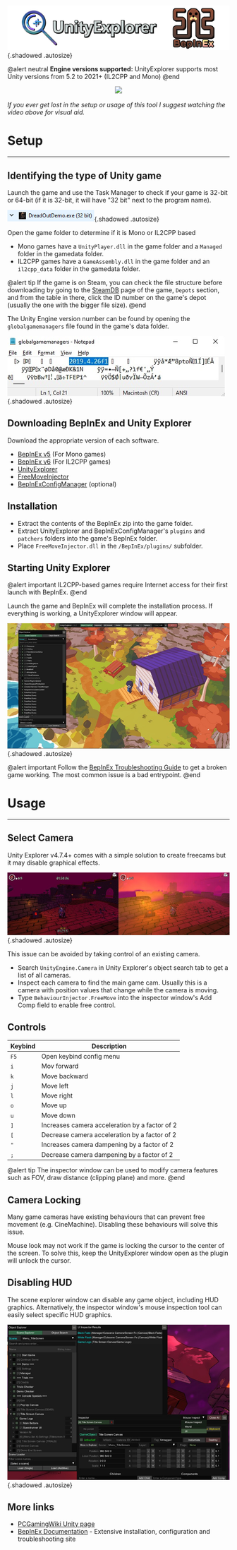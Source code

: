 ![toplogo](../Images/UUFGuide/toplogo.png){.shadowed .autosize}

@alert neutral
**Engine versions supported:** UnityExplorer supports most Unity versions from 5.2 to 2021+ (IL2CPP and Mono)
@end

<p align="center">
<a href="https://www.youtube.com/watch?v=qufWSNPyeYQ" target="_blank">
  <img src="https://i.ytimg.com/vi_webp/qufWSNPyeYQ/maxresdefault.webp">
</a>
</p>

*If you ever get lost in the setup or usage of this tool I suggest watching the video above for visual aid.*

# Setup
---

## Identifying the type of Unity game
 
Launch the game and use the Task Manager to check if your game is 32-bit or 64-bit (if it is 32-bit, it will have "32 bit" next to the program name).  

![TaskManager01](../Images/UUFGuide/TaskManager01.png){.shadowed .autosize}

Open the game folder to determine if it is Mono or IL2CPP based
- Mono games have a <code>UnityPlayer.dll</code> in the game folder and a <code>Managed</code> folder in the gamedata folder.
- IL2CPP games have a <code>GameAssembly.dll</code> in the game folder and an <code>il2cpp_data</code> folder in the gamedata folder.
 
@alert tip
If the game is on Steam, you can check the file structure before downloading by going to the [SteamDB](https://steamdb.info) page of the game, `Depots` section, and from the table in there, click the ID number on the game's depot (usually the one with the bigger file size).
@end

The Unity Engine version number can be found by opening the <code>globalgamemanagers</code> file found in the game's data folder.

![globalgamemanagers](../Images/UUFGuide/globalgamemanagers.jpg){.shadowed .autosize}

## Downloading BepInEx and Unity Explorer

Download the appropriate version of each software.

- [BepInEx v5](https://github.com/BepInEx/BepInEx/releases) (For Mono games)
- [BepInEx v6](https://builds.bepinex.dev/projects/bepinex_be) (For IL2CPP games)
- [UnityExplorer](https://github.com/sinai-dev/UnityExplorer/releases)
- [FreeMoveInjector](https://github.com/vtvrv/FreeMoveInjector/releases)
- [BepInExConfigManager](https://github.com/sinai-dev/BepInExConfigManager) (optional)

## Installation

- Extract the contents of the BepInEx zip into the game folder.
- Extract UnityExplorer and BepInExConfigManager's <code>plugins</code> and <code>patchers</code> folders into the game's BepInEx folder.
- Place <code>FreeMoveInjector.dll</code> in the <code>/BepInEx/plugins/</code> subfolder.

## Starting Unity Explorer

@alert important
IL2CPP-based games require Internet access for their first launch with BepInEx.
@end
 
Launch the game and BepInEx will complete the installation process. If everything is working, a UnityExplorer window will appear.

![firstlaunch](../Images/UUFGuide/firstlaunch.jpg){.shadowed .autosize}
 
@alert important
Follow the [BepInEx Troubleshooting Guide](https://github.com/sinai-dev/BepInExConfigManager) to get a broken game working.
The most common issue is a bad entrypoint.
@end


# Usage
---
## Select Camera
 
 Unity Explorer v4.7.4+ comes with a simple solution to create freecams but it may disable graphical effects.

 ![sidebyside](../Images/UUFGuide/sidebyside.jpg){.shadowed .autosize}

 This issue can be avoided by taking control of an existing camera.

* Search <code>UnityEngine.Camera</code> in Unity Explorer's object search tab to get a list of all cameras.
* Inspect each camera to find the main game cam. Usually this is a camera with position values that change while the camera is moving.
* Type <code>BehaviourInjector.FreeMove</code> into the inspector window's Add Comp field to enable free control.

## Controls

Keybind | Description
-- | --
`F5` | Open keybind config menu
`i` | Mov  forward
`k` | Move backward
`j` | Move left
`l` | Move right
`o` | Move up
`u` | Move down
`]` | Increases camera acceleration by a factor of 2
`[` | Decrease camera acceleration by a factor of 2
`"` | Increases camera dampening by a factor of 2
`;` | Decrease camera dampening by a factor of 2

@alert tip
The inspector window can be used to modify camera features such as FOV, draw distance (clipping plane) and more.
@end

## Camera Locking

Many game cameras have existing behaviours that can prevent free movement (e.g. CineMachine). Disabling these behaviours will solve this issue.

Mouse look may not work if the game is locking the cursor to the center of the screen. To solve this, keep the UnityExplorer window open as the plugin will unlock the cursor.

## Disabling HUD

The scene explorer window can disable any game object, including HUD graphics. Alternatively, the inspector window's mouse inspection tool can easily select specific HUD graphics.
 
  ![demonturfhud](../Images/UUFGuide/demonturfhud.jpg){.shadowed .autosize}

## More links

- [PCGamingWiki Unity page](https://www.pcgamingwiki.com/wiki/Engine:Unity) 
- [BepInEx Documentation](https://docs.bepinex.dev/master/articles/user_guide/installation/index.html) - Extensive installation, configuration and troubleshooting site
